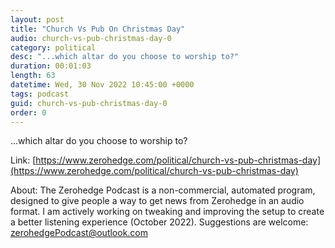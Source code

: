 ```yaml
---
layout: post
title: "Church Vs Pub On Christmas Day"
audio: church-vs-pub-christmas-day-0
category: political
desc: "...which altar do you choose to worship to?"
duration: 00:01:03
length: 63
datetime: Wed, 30 Nov 2022 10:45:00 +0000
tags: podcast
guid: church-vs-pub-christmas-day-0
order: 0
---
```

...which altar do you choose to worship to?

Link: [https://www.zerohedge.com/political/church-vs-pub-christmas-day](https://www.zerohedge.com/political/church-vs-pub-christmas-day)

About: The Zerohedge Podcast is a non-commercial, automated program, designed to give people a way to get news from Zerohedge in an audio format.  I am actively working on tweaking and improving the setup to create a better listening experience (October 2022).  Suggestions are welcome: [zerohedgePodcast@outlook.com](mailto:zerohedgePodcast@outlook.com)